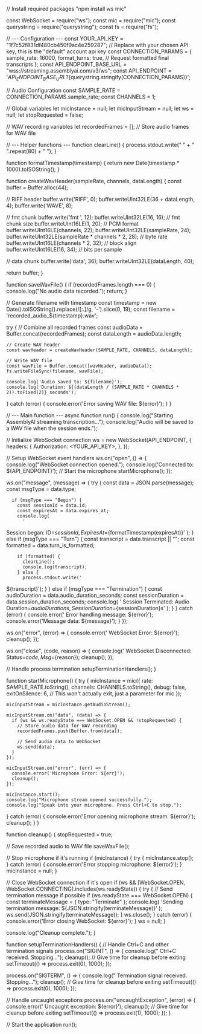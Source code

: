 // Install required packages "npm install ws mic"

const WebSocket = require("ws");
const mic = require("mic");
const querystring = require("querystring");
const fs = require("fs");

// --- Configuration ---
const YOUR_API_KEY = "1f7c52f831df480cb450f9ac4e259287"; // Replace with your chosen API key, this is the "default" account api key
const CONNECTION_PARAMS = {
  sample_rate: 16000,
  format_turns: true, // Request formatted final transcripts
};
const API_ENDPOINT_BASE_URL = "wss://streaming.assemblyai.com/v3/ws";
const API_ENDPOINT = '${API_ENDPOINT_BASE_URL}?${querystring.stringify(CONNECTION_PARAMS)}';

// Audio Configuration
const SAMPLE_RATE = CONNECTION_PARAMS.sample_rate;
const CHANNELS = 1;

// Global variables
let micInstance = null;
let micInputStream = null;
let ws = null;
let stopRequested = false;

// WAV recording variables
let recordedFrames = []; // Store audio frames for WAV file

// --- Helper functions ---
function clearLine() {
  process.stdout.write("
" + " ".repeat(80) + "
");
}

function formatTimestamp(timestamp) {
  return new Date(timestamp * 1000).toISOString();
}

function createWavHeader(sampleRate, channels, dataLength) {
  const buffer = Buffer.alloc(44);
  
  // RIFF header
  buffer.write('RIFF', 0);
  buffer.writeUInt32LE(36 + dataLength, 4);
  buffer.write('WAVE', 8);
  
  // fmt chunk
  buffer.write('fmt ', 12);
  buffer.writeUInt32LE(16, 16); // fmt chunk size
  buffer.writeUInt16LE(1, 20);  // PCM format
  buffer.writeUInt16LE(channels, 22);
  buffer.writeUInt32LE(sampleRate, 24);
  buffer.writeUInt32LE(sampleRate * channels * 2, 28); // byte rate
  buffer.writeUInt16LE(channels * 2, 32); // block align
  buffer.writeUInt16LE(16, 34); // bits per sample
  
  // data chunk
  buffer.write('data', 36);
  buffer.writeUInt32LE(dataLength, 40);
  
  return buffer;
}

function saveWavFile() {
  if (recordedFrames.length === 0) {
    console.log("No audio data recorded.");
    return;
  }
  
  // Generate filename with timestamp
  const timestamp = new Date().toISOString().replace(/[:.]/g, '-').slice(0, 19);
  const filename = 'recorded_audio_${timestamp}.wav';
  
  try {
    // Combine all recorded frames
    const audioData = Buffer.concat(recordedFrames);
    const dataLength = audioData.length;
    
    // Create WAV header
    const wavHeader = createWavHeader(SAMPLE_RATE, CHANNELS, dataLength);
    
    // Write WAV file
    const wavFile = Buffer.concat([wavHeader, audioData]);
    fs.writeFileSync(filename, wavFile);
    
    console.log('Audio saved to: ${filename}');
    console.log('Duration: ${(dataLength / (SAMPLE_RATE * CHANNELS * 2)).toFixed(2)} seconds');
    
  } catch (error) {
    console.error('Error saving WAV file: ${error}');
  }
}

// --- Main function ---
async function run() {
  console.log("Starting AssemblyAI streaming transcription...");
  console.log("Audio will be saved to a WAV file when the session ends.");

  // Initialize WebSocket connection
  ws = new WebSocket(API_ENDPOINT, {
    headers: {
      Authorization: <YOUR_API_KEY>,
    },
  });

  // Setup WebSocket event handlers
  ws.on("open", () => {
    console.log("WebSocket connection opened.");
    console.log('Connected to: ${API_ENDPOINT}');
    // Start the microphone
    startMicrophone();
  });

  ws.on("message", (message) => {
    try {
      const data = JSON.parse(message);
      const msgType = data.type;

      if (msgType === "Begin") {
        const sessionId = data.id;
        const expiresAt = data.expires_at;
        console.log(
          '
Session began: ID=${sessionId}, ExpiresAt=${formatTimestamp(expiresAt)}'
        );
      } else if (msgType === "Turn") {
        const transcript = data.transcript || "";
        const formatted = data.turn_is_formatted;

        if (formatted) {
          clearLine();
          console.log(transcript);
        } else {
          process.stdout.write('
${transcript}');
        }
      } else if (msgType === "Termination") {
        const audioDuration = data.audio_duration_seconds;
        const sessionDuration = data.session_duration_seconds;
        console.log(
          '
Session Terminated: Audio Duration=${audioDuration}s, Session Duration=${sessionDuration}s'
        );
      }
    } catch (error) {
      console.error('
Error handling message: ${error}');
      console.error('Message data: ${message}');
    }
  });

  ws.on("error", (error) => {
    console.error('
WebSocket Error: ${error}');
    cleanup();
  });

  ws.on("close", (code, reason) => {
    console.log('
WebSocket Disconnected: Status=${code}, Msg=${reason});
    cleanup();
  });

  // Handle process termination
  setupTerminationHandlers();
}

function startMicrophone() {
  try {
    micInstance = mic({
      rate: SAMPLE_RATE.toString(),
      channels: CHANNELS.toString(),
      debug: false,
      exitOnSilence: 6, // This won't actually exit, just a parameter for mic
    });

    micInputStream = micInstance.getAudioStream();

    micInputStream.on("data", (data) => {
      if (ws && ws.readyState === WebSocket.OPEN && !stopRequested) {
        // Store audio data for WAV recording
        recordedFrames.push(Buffer.from(data));
        
        // Send audio data to WebSocket
        ws.send(data);
      }
    });

    micInputStream.on("error", (err) => {
      console.error('Microphone Error: ${err}');
      cleanup();
    });

    micInstance.start();
    console.log("Microphone stream opened successfully.");
    console.log("Speak into your microphone. Press Ctrl+C to stop.");
  } catch (error) {
    console.error('Error opening microphone stream: ${error}');
    cleanup();
  }
}

function cleanup() {
  stopRequested = true;

  // Save recorded audio to WAV file
  saveWavFile();

  // Stop microphone if it's running
  if (micInstance) {
    try {
      micInstance.stop();
    } catch (error) {
      console.error('Error stopping microphone: ${error}');
    }
    micInstance = null;
  }

  // Close WebSocket connection if it's open
  if (ws && [WebSocket.OPEN, WebSocket.CONNECTING].includes(ws.readyState)) {
    try {
      // Send termination message if possible
      if (ws.readyState === WebSocket.OPEN) {
        const terminateMessage = { type: "Terminate" };
        console.log(
          'Sending termination message: ${JSON.stringify(terminateMessage)}'
        );
        ws.send(JSON.stringify(terminateMessage));
      }
      ws.close();
    } catch (error) {
      console.error('Error closing WebSocket: ${error}');
    }
    ws = null;
  }

  console.log("Cleanup complete.");
}

function setupTerminationHandlers() {
  // Handle Ctrl+C and other termination signals
  process.on("SIGINT", () => {
    console.log("
Ctrl+C received. Stopping...");
    cleanup();
    // Give time for cleanup before exiting
    setTimeout(() => process.exit(0), 1000);
  });

  process.on("SIGTERM", () => {
    console.log("
Termination signal received. Stopping...");
    cleanup();
    // Give time for cleanup before exiting
    setTimeout(() => process.exit(0), 1000);
  });

  // Handle uncaught exceptions
  process.on("uncaughtException", (error) => {
    console.error('
Uncaught exception: ${error}');
    cleanup();
    // Give time for cleanup before exiting
    setTimeout(() => process.exit(1), 1000);
  });
}

// Start the application
run();
